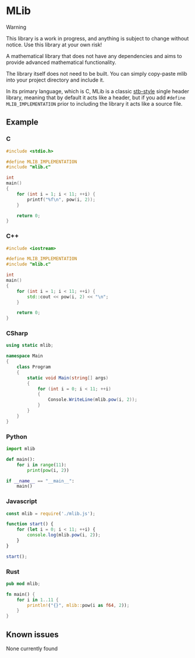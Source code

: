 # MLib

> [!WARNING]
> This library is a work in progress, and anything is subject to change without notice. Use this library at your own risk!

A mathematical library that does not have any dependencies and aims to provide advanced mathematical functionality.

The library itself does not need to be built. You can simply copy-paste mlib into your project directory and include it.

In its primary language, which is C, MLib is a classic [stb-style](https://github.com/nothings/stb) single header library, meaning that by default it acts like a header, but if you add `#define MLIB_IMPLEMENTATION` prior to including the library it acts like a source file.

## Example
### C
```c
#include <stdio.h>

#define MLIB_IMPLEMENTATION
#include "mlib.c"

int
main()
{
    for (int i = 1; i < 11; ++i) {
        printf("%f\n", pow(i, 2));
    }

    return 0;
}
```

### C++
```cpp
#include <iostream>

#define MLIB_IMPLEMENTATION
#include "mlib.c"

int
main()
{
    for (int i = 1; i < 11; ++i) {
        std::cout << pow(i, 2) << "\n";
    }

    return 0;
}
```

### CSharp
```cs
using static mlib;

namespace Main
{
    class Program
    {
        static void Main(string[] args)
        {
            for (int i = 0; i < 11; ++i)
            {
                Console.WriteLine(mlib.pow(i, 2));
            }
        }
    }
}
```

### Python
```python
import mlib

def main():
    for i in range(11):
        print(pow(i, 2))

if __name__ == "__main__":
    main()
```

### Javascript
```js
const mlib = require('./mlib.js');

function start() {
    for (let i = 0; i < 11; ++i) {
        console.log(mlib.pow(i, 2));
    }
}

start();
```

### Rust
```rust
pub mod mlib;

fn main() {
    for i in 1..11 {
        println!("{}", mlib::pow(i as f64, 2));
    }
}
```

## Known issues
None currently found
    
